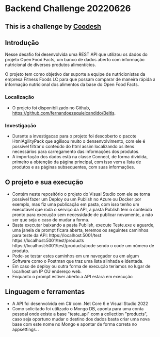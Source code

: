 # Backend Challenge 20220626  
## This is a challenge by [Coodesh](https://coodesh.com/)


## Introdução

Nesse desafio foi desenvolvida uma REST API que utilizou os dados do projeto Open Food Facts, um banco de dados aberto com informação nutricional de diversos produtos alimentícios.

O projeto tem como objetivo dar suporte a equipe de nutricionistas da empresa Fitness Foods LC para que possam comparar de maneira rápida a informação nutricional dos alimentos da base do Open Food Facts.

### Localização 
 
- O projeto foi disponibilizado no Github, https://github.com/fernandoezequielcandido/Beltis.

### Investigação

- Durante a investigacao para o projeto foi descoberto o pacote HtmlAgilityPack que agilisou muito o densenvolvimento, com ele é possível filtrar o conteúdo do html assim localizando os itens necessários para carregamento das informações dos produtos.
- A importação dos dados está na classe Connect, de forma dividida, primeiro a obtenção da página principal, com isso vem a lista de produtos e as páginas subsequentes, com suas informações. 
## O projeto e sua execução

- Contém neste repositório o projeto do Visual Studio com ele se torna possível fazer um Deploy ou um Publish no Azure ou Docker por exemplo, mas fiz uma publicação em pasta, com isso tenho um executável que roda o serviço da API, a pasta Publish tem o conteúdo pronto para execução sem necessidade de publicar novamente, a não ser que seja o caso de mudar a forma. 
- Basta executar baixando a pasta Publish, execute Teste.exe e aguarde, uma janela de prompt ficara aberta, teremos os seguintes caminhos para teste da API:
https://localhost:5001/test
https://localhost:5001/test/products
https://localhost:5001/test/products/code sendo o code um número de produto.
- Pode-se testar estes caminhos em um navegador ou em algum Software como o Postman que traz uma lista alinhada e identada.
- Em caso de deploy ou outra forma de execução teriamos no lugar de localhost um IP OU endereço web. 
- Enquanto o prompt estiver aberto a API estara em execução
 
## Linguagem e ferramentas
- A API foi desenvolvida em C# com .Net Core 6 e Visual Studio 2022
- Como solicitado foi utilizado o Mongo DB, aponta para uma conta pessoal onde existe a base "teste_api" com a collection "products", caso seja oportuno mudar o destino dos dados basta criar uma nova base com este nome no Mongo e apontar de forma correta no appsettings. .

